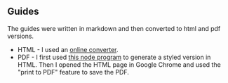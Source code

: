 ## Guides
The guides were written in markdown and then converted to html and 
pdf versions. 

* HTML - I used an [online converter](https://markdowntohtml.com/).
* PDF - I first used [this node program](https://github.com/mixu/markdown-styles)
to generate a styled version in HTML. Then I opened
the HTML page in Google Chrome and used the "print to PDF" feature to
save the PDF.